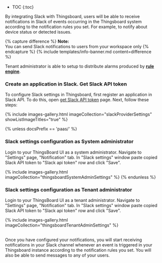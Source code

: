 * TOC
{:toc}

By integrating Slack with Thingsboard, users will be able to receive notifications in Slack of events occurring in the Thingsboard system according to the notification rules you set. For example, to notify about device status or detected issues.

{% capture difference %}
**Note:**
<br>
You can send Slack notifications to users from your workspace only
{% endcapture %}
{% include templates/info-banner.md content=difference %}

Tenant administrator is able to setup to distribute alarms produced by [**rule engine**](/docs/{{docsPrefix}}user-guide/rule-engine-2-0/re-getting-started/).

### Create an application in Slack. Get Slack API token

To configure Slack settings in Thingsboard, first register an application in Slack API. To do this, open [get Slack API token](https://api.slack.com/tutorials/tracks/getting-a-token) page. Next, follow these steps:

{% include images-gallery.html imageCollection="slackProviderSettings" showListImageTitles="true" %}

{% unless docsPrefix == 'paas/' %}
### Slack settings configuration as System administrator

Login to your ThingsBoard UI as a system administrator. Navigate to "Settings" page, "Notification" tab. In "Slack settings" window paste copied Slack API token to "Slack api token" row and click "Save".

{% include images-gallery.html imageCollection="thingsboardSystemAdminSettings" %}
{% endunless %}

### Slack settings configuration as Tenant administrator

Login to your ThingsBoard UI as a tenant administrator. Navigate to "Settings" page, "Notification" tab. In "Slack settings" window paste copied Slack API token to "Slack api token" row and click "Save".

{% include images-gallery.html imageCollection="thingsboardTenantAdminSettings" %}

<br/>
Once you have configured your notifications, you will start receiving notifications in your Slack channel whenever an event is triggered in your Thingsboard instance according to the notification rules you set. You will also be able to send messages to any of your users.